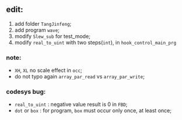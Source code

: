 ## edit:
1. add folder `TangJinfeng`;
2. add program `wave`;
3. modify `Slew_sub` for test_mode;
4. modify `real_to_uint` with two steps(`int`), in `hook_control_main_prg`

### note:
- `XH`, `XL` no scale effect in `occ`;
- do not typo again `array_par_read` vs `array_par_write`;

### codesys bug:
- `real_to_uint` : negative value result is 0 in `FBD`;
- `dot` or `box` : for program, `box` must occur only once, at least once;